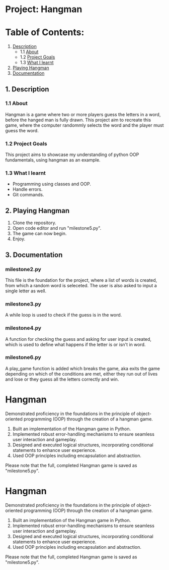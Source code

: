 # Project: Hangman

# Table of Contents:
1. [Description](#Description)
   - 1.1 [About](#About)
   - 1.2 [Project Goals](#Project-Goals)
   - 1.3 [What I learnt](#What-I-learnt)
2. [Playing Hangman](#Playing-Hangman)
3. [Documentation](#Documentation)



## 1. Description
### 1.1 About
Hangman is a game where two or more players guess the letters in a word, before the hanged man is fully drawn. This project aim to recreate this game, where the computer randommly selects the word and the player must guess the word.

### 1.2 Project Goals
This project aims to showcase my understanding of python OOP fundamentals, using hangman as an example.

### 1.3 What I learnt
- Programming using classes and OOP.
- Handle errors.
- Git commands.

## 2. Playing Hangman
1. Clone the repository.
2. Open code editor and run "milestone5.py".
3. The game can now begin.
4. Enjoy.


## 3. Documentation
### milestone2.py
This file is the foundation for the project, where a list of words is created, from which a random word is seleceted. The user is also asked to input a single letter as well.

### milestone3.py
A while loop is used to check if the guess is in the word. 

### milestone4.py
A function for checking the guess and asking for user input is created, which is used to define what happens if the letter is or isn't in word.

### milestone6.py
A play_game function is added which breaks the game, aka exits the game depending on which of the conditions are met, either they run out of lives and lose or they guess all the letters correctly and win.





# Hangman
Demonstrated proficiency in the foundations in the principle of object-oriented programming (OOP) through the creation of a hangman game.
1. Built an implementation of the Hangman game in Python.
2. Implemented robust error-handling mechanisms to ensure seamless user interaction and gameplay.
3. Designed and executed logical structures, incorporating conditional statements to enhance user experience.
4. Used OOP principles including encapsulation and abstraction.

Please note that the full, completed Hangman game is saved as "milestone5.py".













# Hangman
Demonstrated proficiency in the foundations in the principle of object-oriented programming (OOP) through the creation of a hangman game.
1. Built an implementation of the Hangman game in Python.
2. Implemented robust error-handling mechanisms to ensure seamless user interaction and gameplay.
3. Designed and executed logical structures, incorporating conditional statements to enhance user experience.
4. Used OOP principles including encapsulation and abstraction.

Please note that the full, completed Hangman game is saved as "milestone5.py".
